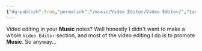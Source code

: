 ```yaml
---
{"dg-publish":true,"permalink":"/music/Video Editor/Video Editor/","tags":["video","filmeditor"],"created":"2024-03-23T10:17:49.515-05:00","updated":"2024-03-24T21:04:06.000-05:00"}
---
```


Video editing in your **Music** notes? Well honestly I didn't want to make a whole `Video Editor` section, and most of the video editing I do is to promote **Music**. So anyway...